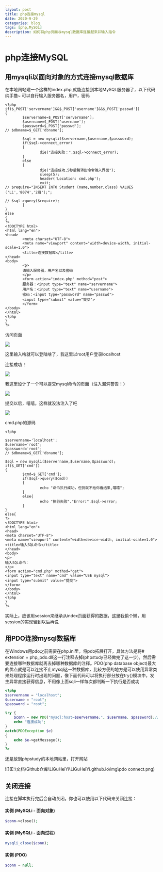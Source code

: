 ```yaml
---
layout: post
title: php连接mysql
date: 2020-9-29
categories: blog
tags: [php,MySQL]
description: 如何将php页面与mysql数据库连接起来并输入指令
---
```


# php连接MySQL

## 用mysqli以面向对象的方式连接mysql数据库

在本地网站建一个这样的index.php,就能连接到本地MySQL服务器了，以下代码纯手撸~ 可以自行输入服务器名，用户，密码

```php+HTML
<?php
if($_POST['servername']&&$_POST['username']&&$_POST['passwd'])
{
        $servername=$_POST['servername'];
        $username=$_POST['username'];
        $password=$_POST['passwd'];
// $dbname=$_GET['dbname'];

        $sql = new mysqli($servername,$username,$password);
        if($sql->connect_error)
        {
                die("连接失败：".$sql->connect_error);
        }
        else
        {
                die("连接成功,5秒后跳转到命令输入界面");
                sleep(5);
                header('Location: cmd.php');
                exit;
// $require="INSERT INTO Student (name,number,class) VALUES ('Li','8074','2班');";

// $sql->query($require);
        }
}
else
{
?>
<!DOCTYPE html>
<html lang="en">
<head>
        <meta charset="UTF-8">
        <meta name="viewport" content="width=device-width, initial-scale=1.0">
        <title>连接数据库</title>
</head>
<body>
        <p>
        请输入服务器，用户名以及密码
        </p>
        <form action="index.php" method="post">
        服务器：<input type="text" name="servername">
        用户名：<input type="text" name="username">
        密码：<input type="password" name="passwd">
        <input type="submit" value="提交">
        </form>
</body>
</html>
<?php
}
?>
```

访问页面

![](\img\连接数据库.png)

这里输入啥就可以登陆啥了，我这里以root用户登录localhost

连接成功！

![](\img\连接成功.png)

我这里设计了一个可以提交mysql命令的页面（注入漏洞警告！）

![](\img\提交命令.png)

提交以后，嘻嘻，这样就没法注入了吧

![](\img\成功了也不给你看.png)

cmd.php的源码

```php+HTML
<?php

$servername='localhost';
$username='root';
$password='root';
// $dbname=$_GET['dbname'];

$sql = new mysqli($servername,$username,$password);
if($_GET['cmd'])
{
        $cmd=$_GET['cmd'];
        if($sql->query($cmd))
        {
                echo "命令执行成功，但我就不给你看结果,嘻嘻";
        }
        else{
                echo "执行失败"."Error:".$sql->error;
        }
}
else{
?>
<!DOCTYPE html>
<html lang="en">
<head>
<meta charset="UTF-8">
<meta name="viewport" content="width=device-width, initial-scale=1.0">
<title>输入SQL命令</title>
</head>
<body>
<p>
输入SQL命令：
</p>
<form action="cmd.php" mothod="get">
<input type="text" name="cmd" value="USE mysql">
<input type="submit" value="提交">
</form>
</body>
</html>
<?php
}
?>
```

实际上，应该用session来继承从index页面获得的数据，这里我偷个懒，用session的实现留到以后再说

## 用PDO连接mysql数据库

在Windows用pdo之前需要在php.ini里，将pdo拓展打开，具体方法是将# extension = php_pdo.dll这一行注释去掉(phpstudy已经做完了这一步)，然后需要连接哪种数据库就再去掉哪种数据库的注释。PDO(php database object)最大的优点就是可以连接不止mysql这一种数据库，比较方便的地方是可以使用异常类来处理程序运行时出现的问题，像下面代码可以将执行部分放在try{}模块中，发生异常直接获得信息，不用像上面sqli一样每次都判断一下执行是否成功

```php
<?php
$servername = "localhost";
$username = "root";
$password = "root";

try {
    $conn = new PDO("mysql:host=$servername;", $username, $password);//建立连接对象
    echo "连接成功";
}
catch(PDOException $e)
{
    echo $e->getMessage();
}
?>
```

还是放到phpstudy的本地网站里，打开网站

![](E:\文档\Github仓库\LiGuHeiYi\LiGuHeiYi.github.io\img\pdo connect.png)



## 关闭连接

连接在脚本执行完后会自动关闭。你也可以使用以下代码来关闭连接：

#### 实例 (MySQLi - 面向对象)

```php
$conn->close();
```



#### 实例 (MySQLi - 面向过程)

```php
mysqli_close($conn);
```



#### 实例 (PDO)

```php
$conn = null;
```

